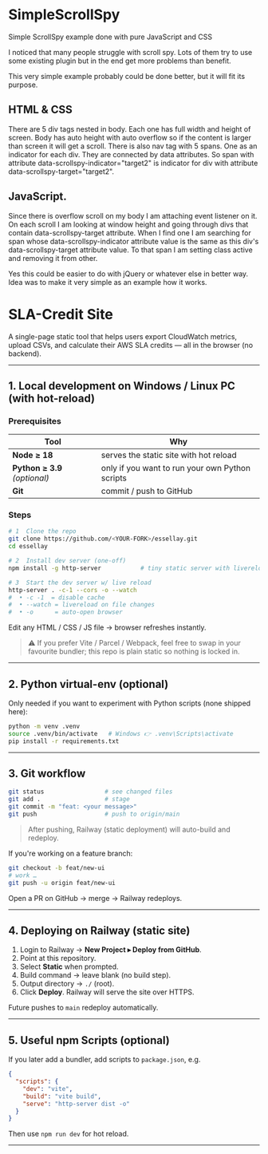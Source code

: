 # SimpleScrollSpy
Simple ScrollSpy example done with pure JavaScript and CSS

I noticed that many people struggle with scroll spy. Lots of them try to 
use some existing plugin but in the end get more problems than benefit. 

This very simple example probably could be done better, but it will fit 
its purpose.

## HTML & CSS
There are 5 div tags nested in body. Each one has full width and height of
screen. Body has auto height with auto overflow so if the content is larger 
than screen it will get a scroll. There is also nav tag with 5 spans. One 
as an indicator for each div. They are connected by data attributes. So 
span with attribute data-scrollspy-indicator="target2" is indicator for
div with attribute data-scrollspy-target="target2". 

## JavaScript.
Since there is overflow scroll on my body I am attaching event listener on it. 
On each scroll I am looking at window height and going through divs
that contain data-scrollspy-target attribute. When I find one I am 
searching for span whose data-scrollspy-indicator attribute value
is the same as this div's data-scrollspy-target attribute value. To that 
span I am setting class active and removing it from other.

Yes this could be easier to do with jQuery or whatever else in better way. 
Idea was to make it very simple as an example how it works.

# SLA-Credit Site

A single-page static tool that helps users export CloudWatch metrics, upload CSVs, and calculate their AWS SLA credits — all in the browser (no backend).

---
## 1.  Local development on Windows / Linux PC (with hot-reload)

### Prerequisites
| Tool | Why |
|------|-----|
| **Node ≥ 18** | serves the static site with hot reload |
| **Python ≥ 3.9** *(optional)* | only if you want to run your own Python scripts |
| **Git** | commit / push to GitHub |

### Steps
```bash
# 1  Clone the repo
git clone https://github.com/<YOUR-FORK>/essellay.git
cd essellay

# 2  Install dev server (one-off)
npm install -g http-server           # tiny static server with livereload flag

# 3  Start the dev server w/ live reload
http-server . -c-1 --cors -o --watch
#  • -c -1  = disable cache
#  • --watch = livereload on file changes
#  • -o      = auto-open browser
```
Edit any HTML / CSS / JS file → browser refreshes instantly.

> ⚠️  If you prefer Vite / Parcel / Webpack, feel free to swap in your favourite bundler; this repo is plain static so nothing is locked in.

---
## 2.  Python virtual-env (optional)
Only needed if you want to experiment with Python scripts (none shipped here):
```bash
python -m venv .venv
source .venv/bin/activate   # Windows 👉 .venv\Scripts\activate
pip install -r requirements.txt
```

---
## 3.  Git workflow
```bash
git status                 # see changed files
git add .                  # stage
git commit -m "feat: <your message>"
git push                   # push to origin/main
```
> After pushing, Railway (static deployment) will auto-build and redeploy.

If you're working on a feature branch:
```bash
git checkout -b feat/new-ui
# work …
git push -u origin feat/new-ui
```
Open a PR on GitHub → merge → Railway redeploys.

---
## 4.  Deploying on Railway (static site)
1. Login to Railway → **New Project ▸ Deploy from GitHub**.
2. Point at this repository.
3. Select **Static** when prompted.
4. Build command → leave blank (no build step).
5. Output directory → `./` (root).
6. Click **Deploy**.  Railway will serve the site over HTTPS.

Future pushes to `main` redeploy automatically.

---
## 5.  Useful npm Scripts (optional)
If you later add a bundler, add scripts to `package.json`, e.g.
```json
{
  "scripts": {
    "dev": "vite",
    "build": "vite build",
    "serve": "http-server dist -o"
  }
}
```
Then use `npm run dev` for hot reload.

---
